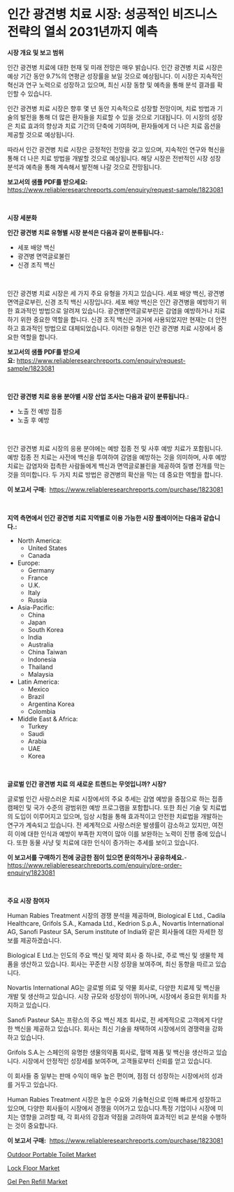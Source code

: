 <p><h1>인간 광견병 치료 시장: 성공적인 비즈니스 전략의 열쇠 2031년까지 예측</h1></p><p><strong>시장 개요 및 보고 범위</strong></p>
<p><p>인간 광견병 치료에 대한 현재 및 미래 전망은 매우 밝습니다. 인간 광견병 치료 시장은 예상 기간 동안 9.7%의 연평균 성장률을 보일 것으로 예상됩니다. 이 시장은 지속적인 혁신과 연구 노력으로 성장하고 있으며, 최신 시장 동향 및 예측을 통해 분석 결과를 확인할 수 있습니다. </p><p>인간 광견병 치료 시장은 향후 몇 년 동안 지속적으로 성장할 전망이며, 치료 방법과 기술의 발전을 통해 더 많은 환자들을 치료할 수 있을 것으로 기대됩니다. 이 시장의 성장은 치료 효과의 향상과 치료 기간의 단축에 기여하며, 환자들에게 더 나은 치료 옵션을 제공할 것으로 예상됩니다.</p><p>따라서 인간 광견병 치료 시장은 긍정적인 전망을 갖고 있으며, 지속적인 연구와 혁신을 통해 더 나은 치료 방법을 개발할 것으로 예상됩니다. 해당 시장은 전반적인 시장 성장 분석과 예측을 통해 계속해서 발전해 나갈 것으로 전망됩니다.</p></p>
<p><strong>보고서의 샘플 PDF를 받으세요:</strong> <a href="https://www.reliableresearchreports.com/enquiry/request-sample/1823081">https://www.reliableresearchreports.com/enquiry/request-sample/1823081</a></p>
<p>&nbsp;</p>
<p><strong>시장 세분화</strong></p>
<p><strong>인간 광견병 치료 유형별 시장 분석은 다음과 같이 분류됩니다.:</strong></p>
<p><ul><li>세포 배양 백신</li><li>광견병 면역글로불린</li><li>신경 조직 백신</li></ul></p>
<p>&nbsp;</p>
<p><p>인간 광견병 치료 시장은 세 가지 주요 유형을 가지고 있습니다. 세포 배양 백신, 광견병면역글로부린, 신경 조직 백신 시장입니다. 세포 배양 백신은 인간 광견병을 예방하기 위한 효과적인 방법으로 알려져 있습니다. 광견병면역글로부린은 감염을 예방하거나 치료하기 위한 중요한 역할을 합니다. 신경 조직 백신은 과거에 사용되었지만 현재는 더 안전하고 효과적인 방법으로 대체되었습니다. 이러한 유형은 인간 광견병 치료 시장에서 중요한 역할을 합니다.</p></p>
<p><strong>보고서의 샘플 PDF를 받으세요:</strong>&nbsp;<a href="https://www.reliableresearchreports.com/enquiry/request-sample/1823081">https://www.reliableresearchreports.com/enquiry/request-sample/1823081</a></p>
<p>&nbsp;</p>
<p><strong> 인간 광견병 치료 응용 분야별 시장 산업 조사는 다음과 같이 분류됩니다.:</strong></p>
<p><ul><li>노출 전 예방 접종</li><li>노출 후 예방</li></ul></p>
<p>&nbsp;</p>
<p><p>인간 광견병 치료 시장의 응용 분야에는 예방 접종 전 및 사후 예방 치료가 포함됩니다. 예방 접종 전 치료는 사전에 백신을 투여하여 감염을 예방하는 것을 의미하며, 사후 예방 치료는 감염자와 접촉한 사람들에게 백신과 면역글로뷸린을 제공하여 질병 전개를 막는 것을 의미합니다. 두 가지 치료 방법은 광견병의 확산을 막는 데 중요한 역할을 합니다.</p></p>
<p><strong>이 보고서 구매:</strong>&nbsp; <a href="https://www.reliableresearchreports.com/purchase/1823081">https://www.reliableresearchreports.com/purchase/1823081</a></p>
<p>&nbsp;</p>
<p><strong>지역 측면에서 인간 광견병 치료 지역별로 이용 가능한 시장 플레이어는 다음과 같습니다.:</strong></p>
<p><ul>
    <li>
        North America:
        <ul>
            <li>United States</li>
            <li>Canada</li>
        </ul>
    </li>
    <li>
        Europe:
        <ul>
            <li>Germany</li>
            <li>France</li>
            <li>U.K.</li>
            <li>Italy</li>
            <li>Russia</li>
        </ul>
    </li>
    <li>
        Asia-Pacific:
        <ul>
            <li>China</li>
            <li>Japan</li>
            <li>South Korea</li>
            <li>India</li>
            <li>Australia</li>
            <li>China Taiwan</li>
            <li>Indonesia</li>
            <li>Thailand</li>
            <li>Malaysia</li>
        </ul>
    </li>
    <li>
        Latin America:
        <ul>
            <li>Mexico</li>
            <li>Brazil</li>
            <li>Argentina Korea</li>
            <li>Colombia</li>
        </ul>
    </li>
    <li>
        Middle East & Africa:
        <ul>
            <li>Turkey</li>
            <li>Saudi</li>
            <li>Arabia</li>
            <li>UAE</li>
            <li>Korea</li>
        </ul>
    </li>
    </ul></p>
<p>&nbsp;</p>
<p><strong>글로벌 인간 광견병 치료 의 새로운 트렌드는 무엇입니까? 시장?</strong></p>
<p><p>글로벌 인간 사랑스러운 치료 시장에서의 주요 추세는 감염 예방을 중점으로 하는 접종 캠페인 및 국가 수준의 광범위한 예방 프로그램을 포함합니다. 또한 최신 기술 및 치료법의 도입이 이루어지고 있으며, 임상 시험을 통해 효과적이고 안전한 치료법을 개발하는 연구가 계속되고 있습니다. 전 세계적으로 사랑스러운 발생률이 감소하고 있지만, 여전히 이에 대한 인식과 예방이 부족한 지역이 많아 이를 보완하는 노력이 진행 중에 있습니다. 또한 동물 사냥 및 치료에 대한 인식이 증가하는 추세를 보이고 있습니다.</p></p>
<p><strong>이 보고서를 구매하기 전에 궁금한 점이 있으면 문의하거나 공유하세요.</strong>- <a href="https://www.reliableresearchreports.com/enquiry/pre-order-enquiry/1823081">https://www.reliableresearchreports.com/enquiry/pre-order-enquiry/1823081</a></p>
<p>&nbsp;</p>
<p><strong>주요 시장 참여자</strong></p>
<p><p>Human Rabies Treatment 시장의 경쟁 분석을 제공하며, Biological E Ltd., Cadila Healthcare, Grifols S.A., Kamada Ltd., Kedrion S.p.A., Novartis International AG, Sanofi Pasteur SA, Serum institute of India와 같은 회사들에 대한 자세한 정보를 제공하겠습니다.</p><p>Biological E Ltd.는 인도의 주요 백신 및 제약 회사 중 하나로, 주로 백신 및 생물학 제품을 생산하고 있습니다. 회사는 꾸준한 시장 성장을 보여주며, 최신 동향을 따르고 있습니다.</p><p>Novartis International AG는 글로벌 의료 및 약물 회사로, 다양한 치료제 및 백신을 개발 및 생산하고 있습니다. 시장 규모와 성장성이 뛰어나며, 시장에서 중요한 위치를 차지하고 있습니다.</p><p>Sanofi Pasteur SA는 프랑스의 주요 백신 제조 회사로, 전 세계적으로 고객에게 다양한 백신을 제공하고 있습니다. 회사는 최신 기술을 채택하여 시장에서의 경쟁력을 강화하고 있습니다.</p><p>Grifols S.A.는 스페인의 유명한 생물의약품 회사로, 혈액 제품 및 백신을 생산하고 있습니다. 시장에서 안정적인 성장세를 보여주며, 고객들로부터 신뢰를 얻고 있습니다.</p><p>이 회사들 중 일부는 판매 수익이 매우 높은 편이며, 점점 더 성장하는 시장에서의 성과를 거두고 있습니다.</p><p>Human Rabies Treatment 시장은 높은 수요와 기술혁신으로 인해 빠르게 성장하고 있으며, 다양한 회사들이 시장에서 경쟁을 이어가고 있습니다.특정 기업이나 시장에 미치는 영향을 고려할 때, 각 회사의 강점과 약점을 고려하여 효과적인 비교 분석을 수행하는 것이 중요합니다.</p></p>
<p><strong>이 보고서 구매:</strong>&nbsp;&nbsp;<a href="https://www.reliableresearchreports.com/purchase/1823081">https://www.reliableresearchreports.com/purchase/1823081</a></p>
<p><p><a href="https://github.com/nicoletavirag/Market-Research-Report-List-2/blob/main/outdoor-portable-toilet-market.md">Outdoor Portable Toilet Market</a></p><p><a href="https://github.com/redneck06/Market-Research-Report-List-2/blob/main/lock-floor-market.md">Lock Floor Market</a></p><p><a href="https://github.com/peachesmcdowel1/Market-Research-Report-List-1/blob/main/gel-pen-refill-market.md">Gel Pen Refill Market</a></p></p>
